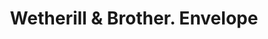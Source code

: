 ---
doi: 10.7916/D8MG91P7
date_other: '1893'
date_other_textual: '1893'
form: printed ephemera
genre:
- Envelopes
name:
- Wetherill & Brother
object_in_context_url: https://biggert.cul.columbia.edu/items/view/ave_biggert_01453
subject_hierarchical_geographic:
- Philadelphia, Pennsylvania, United States
subject_name:
- Wetherill & Brother
title: Wetherill & Brother. Envelope
sort_title: Wetherill & Brother. Envelope
call_number: ave_biggert_01453
coordinates:
- 40.00944444444445,-75.13333333333334
pid: ave_biggert_01453
identifiers: ave_biggert_01453
thumbnail: https://derivativo-1.library.columbia.edu/iiif/2/ldpd:344645/full/!256,256/0/native.jpg
permalink: /biggert/ave_biggert_01453/
layout: iiif-image-page
---